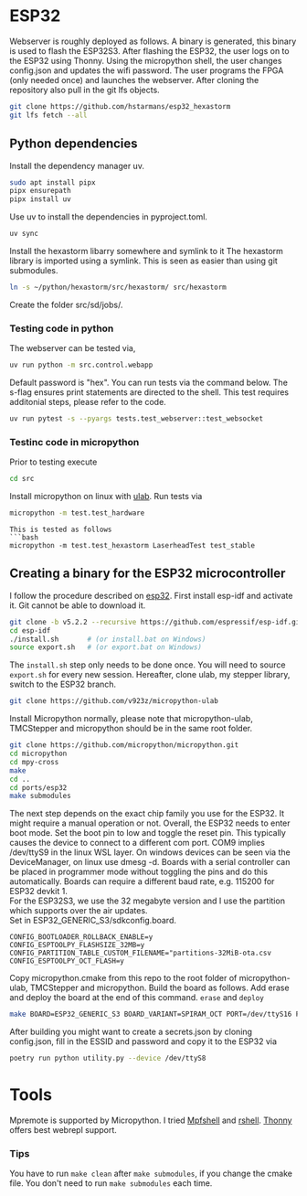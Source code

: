 # ESP32 
Webserver is roughly deployed as follows. A binary is generated, this binary is used to flash the ESP32S3.
After flashing the ESP32, the user logs on to the ESP32 using Thonny. 
Using the micropython shell, the user changes config.json and updates the wifi password. 
The user programs the FPGA (only needed once) and launches the webserver.
After cloning the repository also pull in the git lfs objects.
```bash
git clone https://github.com/hstarmans/esp32_hexastorm
git lfs fetch --all
``` 

## Python dependencies
Install the dependency manager uv.
```bash
sudo apt install pipx
pipx ensurepath
pipx install uv
```
Use uv to install the dependencies in pyproject.toml.
```bash
uv sync
```
Install the hexastorm libarry somewhere and symlink to it
The hexastorm library is imported using a symlink. This is seen as easier than using git submodules.
```bash
ln -s ~/python/hexastorm/src/hexastorm/ src/hexastorm
```
Create the folder src/sd/jobs/.

### Testing code in python
The webserver can be tested via, 
```bash
uv run python -m src.control.webapp
```
Default password is "hex".
You can run tests via the command below. The s-flag ensures print statements are directed to the shell.
This test requires additonial steps, please refer to the code.
```bash
uv run pytest -s --pyargs tests.test_webserver::test_websocket
```

### Testinc code in micropython

Prior to testing execute
```bash
cd src
```
Install micropython on linux with [ulab](https://github.com/v923z/micropython-ulab). Run tests via
```bash
micropython -m test.test_hardware
```
```
This is tested as follows
```bash
micropython -m test.test_hexastorm LaserheadTest test_stable
```

## Creating a binary for the ESP32 microcontroller
I follow the procedure described on [esp32](https://github.com/micropython/micropython/tree/master/ports/esp32).
First install esp-idf and activate it. Git cannot be able to download it.
```bash
git clone -b v5.2.2 --recursive https://github.com/espressif/esp-idf.git$ 
cd esp-idf
./install.sh       # (or install.bat on Windows)
source export.sh   # (or export.bat on Windows)
```
The `install.sh` step only needs to be done once. You will need to source
`export.sh` for every new session.
Hereafter, clone ulab, my stepper library, switch to the ESP32 branch.
```bash
git clone https://github.com/v923z/micropython-ulab
```
Install Micropython normally, please note that micropython-ulab, TMCStepper and micropython should
be in the same root folder.
```bash
git clone https://github.com/micropython/micropython.git
cd micropython
cd mpy-cross
make
cd ..
cd ports/esp32
make submodules
```
The next step depends on the exact chip family you use for the ESP32. It might require a manual operation or not.
Overall, the ESP32 needs to enter boot mode. Set the boot pin to low and toggle the reset pin.
This typically causes the device to connect to a different com port. COM9 implies /dev/ttyS9 in the linux WSL layer.
On windows devices can be seen via the DeviceManager, on linux use dmesg -d.
Boards with a serial controller can be placed in programmer mode without toggling the pins and do this automatically. Boards can require a different baud rate, e.g. 115200 for ESP32 devkit 1.  
For the ESP32S3, we use the 32 megabyte version and I use the partition which supports over the air updates.  
Set in ESP32_GENERIC_S3/sdkconfig.board.  
```
CONFIG_BOOTLOADER_ROLLBACK_ENABLE=y
CONFIG_ESPTOOLPY_FLASHSIZE_32MB=y
CONFIG_PARTITION_TABLE_CUSTOM_FILENAME="partitions-32MiB-ota.csv
CONFIG_ESPTOOLPY_OCT_FLASH=y
```  
Copy micropython.cmake from this repo to the root folder of micropython-ulab, TMCStepper and micropython.
Build the board as follows.
Add erase and deploy the board at the end of this command.
```erase``` and ```deploy```  
```bash
make BOARD=ESP32_GENERIC_S3 BOARD_VARIANT=SPIRAM_OCT PORT=/dev/ttyS16 FROZEN_MANIFEST=/home/hstarmans/python/esp32_hexastorm/src/manifest.py USER_C_MODULES=../../../../micropython.cmake
```
After building you might want to create a secrets.json by cloning config.json, fill in the ESSID and password and copy it to the ESP32 via
```bash
poetry run python utility.py --device /dev/ttyS8
```

# Tools
Mpremote is supported by Micropython. I tried [Mpfshell](https://github.com/wendlers/mpfshell) 
and [rshell](https://github.com/dhylands/rshell). [Thonny](https://thonny.org/) offers best webrepl support.


### Tips
You have to run ```make clean``` after ```make submodules```,
if you change the cmake file. You don't need to run ```make submodules```
each time.

